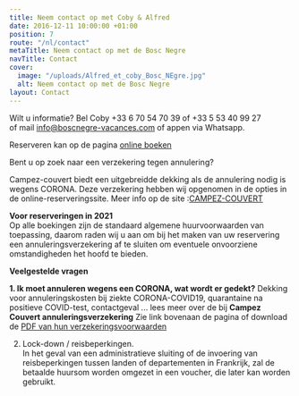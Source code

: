 ```yaml
---
title: Neem contact op met Coby & Alfred
date: 2016-12-11 10:00:00 +01:00
position: 7
route: "/nl/contact"
metaTitle: Neem contact op met de Bosc Negre
navTitle: Contact
cover:
  image: "/uploads/Alfred_et_coby_Bosc_NEgre.jpg"
  alt: Neem contact op met de Bosc Negre
layout: Contact
---
```


Wilt u informatie? Bel Coby \+33 6 70 54 70 39 of \+33 5 53 40 99 27\
of mail <a href="mailto:info@boscnegre-vacances.com" target="_blank" rel="nofollow noopener noreferrer">info@boscnegre-vacances.com</a> of appen via Whatsapp.

Reserveren kan op de pagina <a href="https://bookingpremium.secureholiday.net/nl/14230" target="_blank" rel="nofollow noopener noreferrer">online boeken</a>


Bent u op zoek naar een verzekering tegen annulering? 

Campez-couvert biedt een uitgebreidde dekking als de annulering nodig is wegens CORONA. Deze verzekering hebben wij opgenomen in de opties in de online-reserveringssite.  Meer info op de site :[CAMPEZ-COUVERT](https://www.campez-couvert.com)


**Voor reserveringen in 2021**\
Op alle boekingen zijn de standaard algemene huurvoorwaarden van toepassing, daarom raden wij u aan om bij het maken van uw reservering een annuleringsverzekering af te sluiten om eventuele onvoorziene omstandigheden het hoofd te bieden.


**Veelgestelde vragen**

**1. Ik moet annuleren wegens een CORONA, wat wordt er gedekt?**
Dekking voor annuleringskosten bij ziekte CORONA-COVID19, quarantaine na positieve COVID-test, contactgeval ... lees meer over de bij **Campez Couvert annuleringsverzekering** Zie link bovenaan de pagina of download de [PDF van hun verzekeringsvoorwaarden](https://www.fichier-pdf.fr/2021/02/21/annulation-assurance/)

2. Lock-down / reisbeperkingen. \
In het geval van een administratieve sluiting of de invoering van reisbeperkingen tussen landen of departementen in Frankrijk, zal de betaalde huursom worden omgezet in een voucher, die later kan worden gebruikt.


